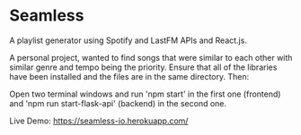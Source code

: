 # Seamless
A playlist generator using Spotify and LastFM APIs and React.js.

A personal project, wanted to find songs that were similar to each other with similar genre and tempo being the priority. Ensure that all of the libraries have been installed and the files are in the same directory. Then:

Open two terminal windows and run 'npm start' in the first one (frontend) and 'npm run start-flask-api' (backend) in the second one.

Live Demo: https://seamless-io.herokuapp.com/ 


